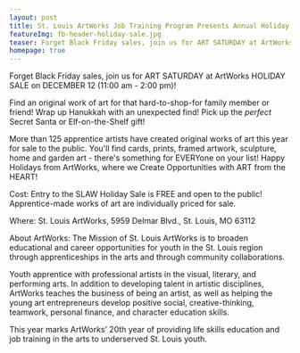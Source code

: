 ```yaml
---
layout: post
title: St. Louis ArtWorks Job Training Program Presents Annual Holiday Sale
featureImg: fb-header-holiday-sale.jpg
teaser: Forget Black Friday sales, join us for ART SATURDAY at ArtWorks HOLIDAY SALE on DECEMBER 12 (11:00 am - 2:00 pm)!
homepage: true
---
```

Forget Black Friday sales, join us for ART SATURDAY at ArtWorks HOLIDAY SALE on DECEMBER 12 (11:00 am - 2:00 pm)! 

Find an original work of art for that hard-to-shop-for family member or friend! Wrap up Hanukkah with an unexpected find! Pick up the *perfect* Secret Santa or Elf-on-the-Shelf gift! 

More than 125 apprentice artists have created original works of art this year for sale to the public. You'll find cards, prints, framed artwork, sculpture, home and garden art - there's something for EVERYone on your list! Happy Holidays from ArtWorks, where we Create Opportunities with ART from the HEART! 

Cost: Entry to the SLAW Holiday Sale is FREE and open to the public! 
Apprentice-made works of art are individually priced for sale.

Where: St. Louis ArtWorks, 5959 Delmar Blvd., St. Louis, MO 63112

About ArtWorks: The Mission of St. Louis ArtWorks is to broaden educational and career opportunities for youth in the St. Louis region through apprenticeships in the arts and through community collaborations. 

Youth apprentice with professional artists in the visual, literary, and performing arts. In addition to developing talent in artistic disciplines, ArtWorks teaches the business of being an artist, as well as helping the young art entrepreneurs develop positive social, creative-thinking, teamwork, personal finance, and character education skills.

This year marks ArtWorks’ 20th year of providing life skills education and job training in the arts to underserved St. Louis youth.

###
